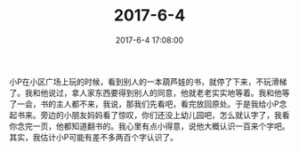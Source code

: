 ﻿---
title: 2017-6-4
date: 2017-6-4 17:08:00
tags:
categories: 爸爸
---
小P在小区广场上玩的时候，看到别人的一本葫芦娃的书，就停了下来，不玩滑梯了。我和他说过，拿人家东西要得到别人的同意，他就老老实实地等着。我和他等了一会，书的主人都不来，我说，那我们先看吧，看完放回原处。于是我给小P念起书来。旁边的小朋友妈妈看了惊叹，你们还没上幼儿园吧，怎么就认字了，我看你念完一页，他都知道翻书的。我心里有点小得意，说他大概认识一百来个字吧。其实，我估计小P可能有差不多两百个字认识了。